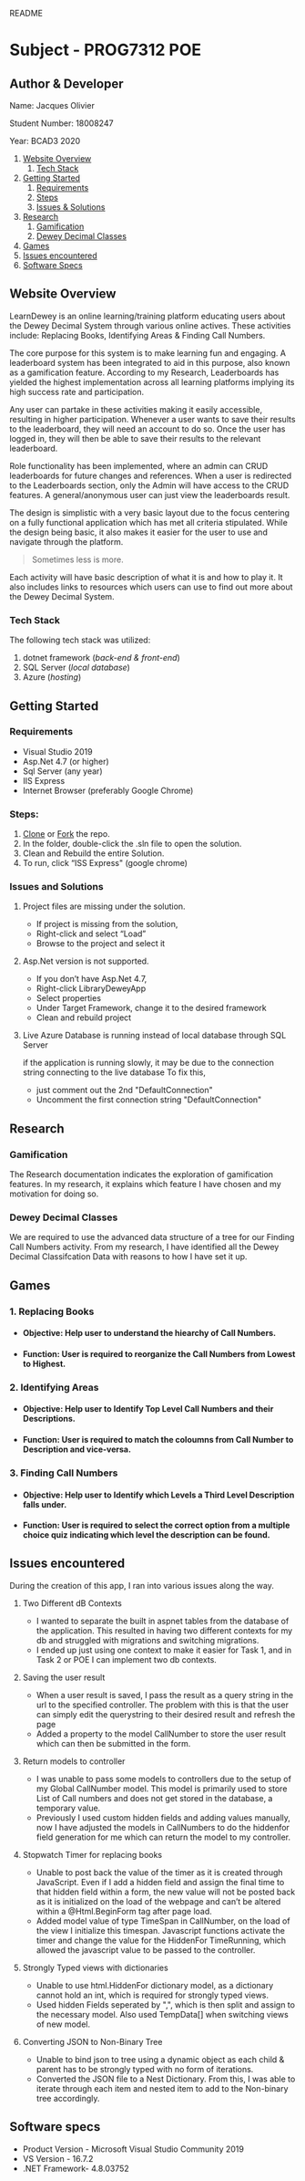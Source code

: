 README

# Subject - PROG7312 POE

## Author & Developer
Name:  Jacques Olivier

Student Number: 18008247

Year: BCAD3 2020

1. [Website Overview](#website-overview)
    1. [Tech Stack](#tech-stack)
3. [Getting Started](#getting-started)
    1. [Requirements](#requirements)
    2. [Steps](#steps)
    3. [Issues & Solutions](#issues-and-solutions)
4. [Research](#research)
    1. [Gamification](#gamification)
    2. [Dewey Decimal Classes](#dewey-decimal-classes)
5. [Games](#games)
6. [Issues encountered](#issues-encountered)
7. [Software Specs](#software-specs)

## Website Overview
LearnDewey is an online learning/training platform educating users about the Dewey Decimal System through various online actives. These activities include: Replacing Books, Identifying Areas & Finding Call Numbers.
  
The core purpose for this system is to make learning fun and engaging.
A leaderboard system has been integrated to aid in this purpose, also known as a gamification feature. According to my Research, Leaderboards has yielded the highest implementation across all learning platforms implying its high success rate and participation.

Any user can partake in these activities making it easily accessible, resulting in higher participation. Whenever a user wants to save their results to the leaderboard, they will need an account to do so. Once the user has logged in, they will then be able to save their results to the relevant leaderboard. 

Role functionality has been implemented, where an admin can CRUD leaderboards for future changes and references. When a user is redirected to the Leaderboards section, only the Admin will have access to the CRUD features. A general/anonymous user can just view the leaderboards result. 

The design is simplistic with a very basic layout due to the focus centering on a fully functional application which has met all criteria stipulated. While the design being basic, it also makes it easier for the user to use and navigate through the platform. 
>Sometimes less is more.

Each activity will have basic description of what it is and how to play it. It also includes links to resources which users can use to find out more about the Dewey Decimal System.

### Tech Stack

The following tech stack was utilized:
1. dotnet framework (*back-end & front-end*)
2. SQL Server (*local database*)
3. Azure (*hosting*)

## Getting Started
### Requirements
-	Visual Studio 2019
-	Asp.Net 4.7 (or higher)
-	Sql Server (any year)
-	IIS Express
-	Internet Browser (preferably Google Chrome)

### Steps:
1.  [Clone](https://docs.github.com/en/repositories/creating-and-managing-repositories/cloning-a-repository#cloning-a-repository)  or [Fork](https://docs.github.com/en/get-started/quickstart/fork-a-repo#forking-a-repository) the repo.
2.	In the folder, double-click the .sln file to open the solution.
3.	Clean and Rebuild the entire Solution.
5.	To run, click “ISS Express" (google chrome)

### Issues and Solutions
1. Project files are missing under the solution.
    *	If project is missing from the solution,
    *	Right-click and select “Load”
    *	Browse to the project and select it

2. Asp.Net version is not supported.
    *	If you don’t have Asp.Net 4.7,
    *	Right-click LibraryDeweyApp
    *	Select properties
    *	Under Target Framework, change it to the desired framework
    *	Clean and rebuild project

3. Live Azure Database is running instead of local database through SQL Server

    if the application is running slowly, it may be due to the connection string connecting to the live database
    To fix this, 

    *	just comment out the 2nd "DefaultConnection"
    *	Uncomment the first connection string "DefaultConnection"


## Research
### Gamification
The Research documentation indicates the exploration of gamification features. In my research, it explains which feature I have chosen and my motivation for doing so.

### Dewey Decimal Classes
We are required to use the advanced data structure of a tree for our Finding Call Numbers activity. From my research, I have identified all the Dewey Decimal Classifcation Data with reasons to how I have set it up.

## Games
### 1. Replacing Books
* #### **Objective**: Help user to understand the hiearchy of Call Numbers.
* #### **Function**: User is required to reorganize the Call Numbers from **Lowest** to **Highest**. 
### 2. Identifying Areas
* #### **Objective**: Help user to Identify Top Level Call Numbers and their Descriptions.
* #### **Function**: User is required to match the coloumns from **Call Number** to **Description** and vice-versa. 
### 3. Finding Call Numbers
* #### **Objective**: Help user to Identify which Levels a Third Level Description falls under.
* #### **Function**: User is required to select the correct option from a multiple choice quiz indicating which level the description can be found. 

## Issues encountered
During the creation of this app, I ran into various issues along the way.

1. Two Different dB Contexts
    *	I wanted to separate the built in aspnet tables from the database of the application. This resulted in having two different contexts for my db and struggled with migrations and switching migrations. 
    *	I ended up just using one context to make it easier for Task 1, and in Task 2 or POE I can implement two db contexts.

2. Saving the user result
    *	When a user result is saved, I pass the result as a query string in the url to the specified controller. The problem with this is that the user can simply edit the querystring to their desired result and refresh the page
    *	Added a property to the model CallNumber to store the user result which can then be submitted in the form.

3. Return models to controller
    *	I was unable to pass some models to controllers due to the setup of my Global CallNumber model. This model is primarily used to store List<strings> of Call numbers and does not get stored in the database, a temporary value.
    *	Previously I used custom hidden fields and adding values manually, now I have adjusted the models in CallNumbers to do the hiddenfor field generation for me which can return the model to my controller. 

4. Stopwatch Timer for replacing books
    *	Unable to post back the value of the timer as it is created through JavaScript. Even if I add a hidden field and assign the final time to that hidden field within a form, the new value will not be posted back as it is initialized on the load of the webpage and can’t be altered within a @Html.BeginForm tag after page load.
    *	Added model value of type TimeSpan in CallNumber, on the load of the view I initialize this timespan. Javascript functions activate the timer and change the value for the HiddenFor TimeRunning, which allowed the javascript value to be passed to the controller.

5. Strongly Typed views with dictionaries
    *	Unable to use html.HiddenFor dictionary model, as a dictionary cannot hold an int, which is required for strongly typed views.
    *	Used hidden Fields seperated by ",", which is then split and assign to the necessary model. Also used TempData[] when switching views of new model. 

6. Converting JSON to Non-Binary Tree
    * Unable to bind json to tree using a dynamic object as each child & parent has to be strongly typed with no form of iterations.
    * Converted the JSON file to a Nest Dictionary. From this, I was able to iterate through each item and nested item to add to the Non-binary tree accordingly. 

## Software specs
* Product Version - Microsoft Visual Studio Community 2019
* VS Version - 16.7.2
* .NET Framework- 4.8.03752
